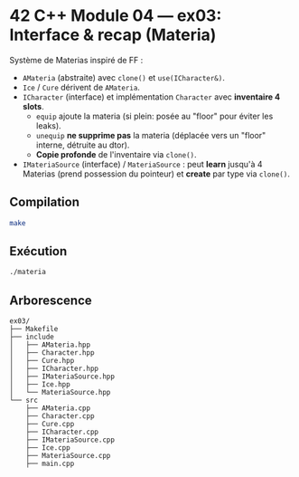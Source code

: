 # 42 C++ Module 04 — ex03: Interface & recap (Materia)

Système de Materias inspiré de FF :
- `AMateria` (abstraite) avec `clone()` et `use(ICharacter&)`.
- `Ice` / `Cure` dérivent de `AMateria`.
- `ICharacter` (interface) et implémentation `Character` avec **inventaire 4 slots**.
  - `equip` ajoute la materia (si plein: posée au "floor" pour éviter les leaks).
  - `unequip` **ne supprime pas** la materia (déplacée vers un "floor" interne, détruite au dtor).
  - **Copie profonde** de l'inventaire via `clone()`.
- `IMateriaSource` (interface) / `MateriaSource` : peut **learn** jusqu'à 4 Materias (prend possession du pointeur)
  et **create** par type via `clone()`.

## Compilation
```bash
make
```

## Exécution
```bash
./materia
```

## Arborescence
```
ex03/
├── Makefile
├── include
│   ├── AMateria.hpp
│   ├── Character.hpp
│   ├── Cure.hpp
│   ├── ICharacter.hpp
│   ├── IMateriaSource.hpp
│   ├── Ice.hpp
│   └── MateriaSource.hpp
└── src
    ├── AMateria.cpp
    ├── Character.cpp
    ├── Cure.cpp
    ├── ICharacter.cpp
    ├── IMateriaSource.cpp
    ├── Ice.cpp
    ├── MateriaSource.cpp
    ├── main.cpp
```

